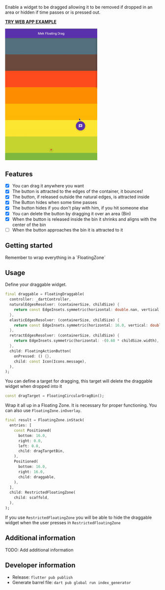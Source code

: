 Enable a widget to be dragged allowing it to be removed if dropped in an area or hidden if time passes or is pressed out.

[**TRY WEB APP EXAMPLE**](https://brex900.github.io/mek_floating_drag/#/)

<img width="300px" alt="Example" src="https://github.com/BreX900/mek_floating_drag/blob/master/example.gif?raw=true"/>

## Features

- [x] You can drag it anywhere you want
- [x] The button is attracted to the edges of the container, it bounces!
- [x] The button, if released outside the natural edges, is attracted inside
- [x] The Button hides when some time passes
- [x] The button hides if you don't play with him, if you hit someone else
- [x] You can delete the button by dragging it over an area (Bin)
- [x] When the button is released inside the bin it shrinks and aligns with the center of the bin
- [ ] When the button approaches the bin it is attracted to it

## Getting started

Remember to wrap everything in a ´FloatingZone´

## Usage

Define your draggable widget.

```dart
final draggable = FloatingDraggable(
  controller: _dartController,
  naturalEdgesResolver: (containerSize, childSize) {
    return const EdgeInsets.symmetric(horizontal: double.nan, vertical: 64.0);
  },
  elasticEdgesResolver: (containerSize, childSize) {
    return const EdgeInsets.symmetric(horizontal: 16.0, vertical: double.nan);
  },
  retractEdgesResolver: (containerSize, childSize) {
    return EdgeInsets.symmetric(horizontal: -(0.60 * childSize.width), vertical: double.nan);
  },
  child: FloatingActionButton(
    onPressed: () {},
    child: const Icon(Icons.message),
  ),
);
```

You can define a target for dragging, this target will delete the draggable widget when dropped into it
```dart
const dragTarget = FloatingCircularDragBin();
```

Wrap it all up in a Floating Zone. It is necessary for proper functioning. You can also use `FloatingZone.inOverlay`.
```dart
final result = FloatingZone.inStack(
  entries: [
    const Positioned(
      bottom: 16.0,
      right: 0.0,
      left: 0.0,
      child: dragTargetBin,
    ),
    Positioned(
      bottom: 16.0,
      right: 16.0,
      child: draggable,
    ),
  ],
  child: RestrictedFloatingZone(
    child: scaffold,
  ),
);
```

If you use `RestrictedFloatingZone` you will be able to hide the draggable widget when the user presses in `RestrictedFloatingZone`


## Additional information

TODO: Add additional information

## Developer information

- Release: `flutter pub publish`
- Generate barrel file: `dart pub global run index_generator`